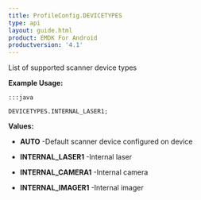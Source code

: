 ```yaml
---
title: ProfileConfig.DEVICETYPES
type: api
layout: guide.html
product: EMDK For Android
productversion: '4.1'
---
```



List of supported scanner device types
 
 

**Example Usage:**
	
	:::java
	
	DEVICETYPES.INTERNAL_LASER1;
	


**Values:**

* **AUTO** -Default scanner device configured on device

* **INTERNAL_LASER1** -Internal laser

* **INTERNAL_CAMERA1** -Internal camera

* **INTERNAL_IMAGER1** -Internal imager









